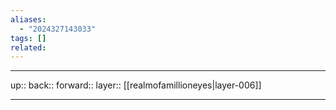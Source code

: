```yaml
---
aliases:
  - "2024327143033"
tags: []
related:
---
```




***

up:: 
back:: 
forward:: 
layer:: [[realmofamillioneyes|layer-006]]

***
